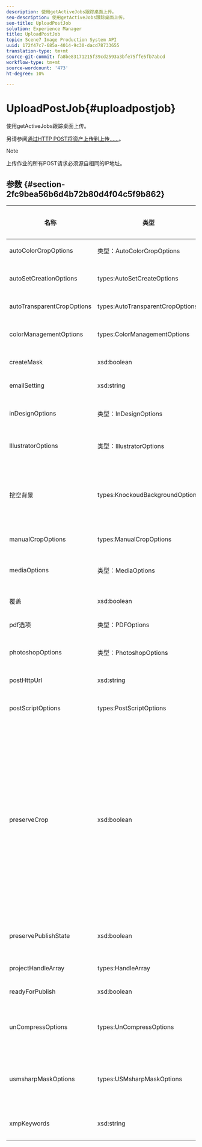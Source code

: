 ```yaml
---
description: 使用getActiveJobs跟踪桌面上传。
seo-description: 使用getActiveJobs跟踪桌面上传。
seo-title: UploadPostJob
solution: Experience Manager
title: UploadPostJob
topic: Scene7 Image Production System API
uuid: 172f47c7-685a-4014-9c30-dacd78733655
translation-type: tm+mt
source-git-commit: fa8be83171215f39cd2593a3bfe75ffe5fb7abcd
workflow-type: tm+mt
source-wordcount: '473'
ht-degree: 10%

---
```



# UploadPostJob{#uploadpostjob}

使用getActiveJobs跟踪桌面上传。

另请参阅[通过HTTP POST将资产上传到上传……](../../c-http-post.md#concept-457855c0cdc943339ca1f1bed356991d)。

>[!NOTE]
>
>上传作业的所有POST请求必须源自相同的IP地址。

## 参数 {#section-2fc9bea56b6d4b72b80d4f04c5f9b862}

<table id="table_04100BB8ABD84EF68B0A7CE3AD946414"> 
 <thead> 
  <tr> 
   <th colname="col1" class="entry"> <p>名称 </p> </th> 
   <th colname="col2" class="entry"> <p>类型 </p> </th> 
   <th colname="col3" class="entry"> <p>必需? </p> </th> 
   <th colname="col4" class="entry"> <p>说明 </p> </th> 
  </tr> 
 </thead>
 <tbody> 
  <tr> 
   <td colname="col1"> <span class="codeph"> <span class="varname"> autoColorCropOptions</span> </span> </td> 
   <td colname="col2"> <span class="codeph"> 类型：AutoColorCropOptions</span> </td> 
   <td colname="col3"> <p>否 </p> </td> 
   <td colname="col4"> <p>基于颜色的图像自动裁剪选项。 </p> </td> 
  </tr> 
  <tr> 
   <td colname="col1"> <span class="codeph"> <span class="varname"> autoSetCreationOptions</span> </span> </td> 
   <td colname="col2"> <span class="codeph"> types:AutoSetCreateOptions</span> </td> 
   <td colname="col3"> <p>否 </p> </td> 
   <td colname="col4"> <p>要应用于已上载文件的自动设置生成脚本的数组。 </p> </td> 
  </tr> 
  <tr> 
   <td colname="col1"> <span class="codeph"> <span class="varname"> autoTransparentCropOptions</span> </span> </td> 
   <td colname="col2"> <span class="codeph"> types:AutoTransparentCropOptions</span> </td> 
   <td colname="col3"> <p>否 </p> </td> 
   <td colname="col4"> <p>根据透明度从图像边缘删除空白。 </p> </td> 
  </tr> 
  <tr> 
   <td colname="col1"> <span class="codeph"> <span class="varname"> colorManagementOptions</span> </span> </td> 
   <td colname="col2"> <span class="codeph"> types:ColorManagementOptions</span> </td> 
   <td colname="col3"> <p>否 </p> </td> 
   <td colname="col4"> <p>上传过程中可以指定的选项。 该设置会影响上传颜色的管理方式。 </p> </td> 
  </tr> 
  <tr> 
   <td colname="col1"> <span class="codeph"> <span class="varname"> createMask</span> </span> </td> 
   <td colname="col2"> <span class="codeph"> xsd:boolean</span> </td> 
   <td colname="col3"> <p><b>是</b> </p> </td> 
   <td colname="col4"> <p>是否创建蒙版。 </p> </td> 
  </tr> 
  <tr> 
   <td colname="col1"> <span class="codeph"> <span class="varname"> emailSetting</span> </span> </td> 
   <td colname="col2"> <span class="codeph"> xsd:string</span> </td> 
   <td colname="col3"> <p><b>是</b> </p> </td> 
   <td colname="col4"> <p>电子邮件设置选项。 </p> </td> 
  </tr> 
  <tr> 
   <td colname="col1"> <span class="codeph"> <span class="varname"> inDesignOptions</span> </span> </td> 
   <td colname="col2"> <span class="codeph"> 类型：InDesignOptions</span> </td> 
   <td colname="col3"> <p>否 </p> </td> 
   <td colname="col4"> <p>用于将InDesign文件上传到图像服务器的选项。 </p> </td> 
  </tr> 
  <tr> 
   <td colname="col1"> <span class="codeph"> <span class="varname"> IllustratorOptions</span> </span> </td> 
   <td colname="col2"> <span class="codeph"> 类型：IllustratorOptions</span> </td> 
   <td colname="col3"> <p>否 </p> </td> 
   <td colname="col4"> <p>将Illustrator文件上传到图像服务器的选项。 </p> </td> 
  </tr> 
  <tr> 
   <td colname="col1"> <span class="codeph"> <span class="varname"> 挖空背景</span> </span> </td> 
   <td colname="col2"> <span class="codeph"> types:KnockoudBackgroundOptions</span> </td> 
   <td colname="col3"> <p>否 </p> </td> 
   <td colname="col4"> <p>遮住所选图像的背景。 这样，您就可以在主题图像外部以透明方式将其叠加到其他图层中。 可选。 </p> <p>请参阅<a href="../../types/c-data-types/r-knockout-background-options.md#reference-9196371848964d91842b337640791c9c" format="dita" scope="local"> KnockoutBackgroundOptions</a>。 </p> </td> 
  </tr> 
  <tr> 
   <td colname="col1"> <span class="codeph"> <span class="varname"> manualCropOptions</span> </span> </td> 
   <td colname="col2"> <span class="codeph"> types:ManualCropOptions</span> </td> 
   <td colname="col3"> <p>否 </p> </td> 
   <td colname="col4"> <p>手动裁剪图像的选项。 </p> </td> 
  </tr> 
  <tr> 
   <td colname="col1"> <span class="codeph"> <span class="varname"> mediaOptions</span> </span> </td> 
   <td colname="col2"> <span class="codeph"> 类型：MediaOptions</span> </td> 
   <td colname="col3"> <p>否 </p> </td> 
   <td colname="col4"> <p>用于从视频中设置缩略图的选项。 </p> <p>请参阅<a href="../../types/c-data-types/r-media-options.md#reference-18618fc6803a4b6e994bbb48eba93b5b" format="dita" scope="local"> MediaOptions</a>。 </p> </td> 
  </tr> 
  <tr> 
   <td colname="col1"> <span class="codeph"> <span class="varname"> 覆盖</span> </span> </td> 
   <td colname="col2"> <span class="codeph"> xsd:boolean</span> </td> 
   <td colname="col3"> <p>是</p> </td> 
   <td colname="col4"> <p>上传时是否覆盖文件。 </p> </td> 
  </tr> 
  <tr> 
   <td colname="col1"> <span class="codeph"> <span class="varname"> pdf选项</span> </span> </td> 
   <td colname="col2"> <span class="codeph"> 类型：PDFOptions</span> </td> 
   <td colname="col3"> <p>否</p> </td> 
   <td colname="col4"> <p>将PDF文件上传到图像服务器的选项。 </p> </td> 
  </tr> 
  <tr> 
   <td colname="col1"> <span class="codeph"> <span class="varname"> photoshopOptions</span> </span> </td> 
   <td colname="col2"> <span class="codeph"> 类型：PhotoshopOptions</span> </td> 
   <td colname="col3"> <p>否 </p> </td> 
   <td colname="col4"> <p>将Photoshop文件上传到图像服务器的选项。 </p> </td> 
  </tr> 
  <tr> 
   <td colname="col1"> <span class="codeph"> <span class="varname"> postHttpUrl</span> </span> </td> 
   <td colname="col2"> <span class="codeph"> xsd:string</span> </td> 
   <td colname="col3"> <p>否 </p> </td> 
   <td colname="col4"> <p>上载文件的URL。 </p> </td> 
  </tr> 
  <tr> 
   <td colname="col1"> <span class="codeph"> <span class="varname"> postScriptOptions</span> </span> </td> 
   <td colname="col2"> <span class="codeph"> types:PostScriptOptions</span> </td> 
   <td colname="col3"> <p>否 </p> </td> 
   <td colname="col4"> <p>用于将Post Script文件上传到图像服务器的选项。 </p> </td> 
  </tr> 
  <tr> 
   <td colname="col1"> <span class="codeph"> <span class="varname"> preserveCrop</span> </span> </td> 
   <td colname="col2"> <span class="codeph"> xsd:boolean</span> </td> 
   <td colname="col3"> <p>否 </p> </td> 
   <td colname="col4"> <p>控制任何现有裁剪定义的保留。 默认为 true。</p> <p>如果您提供manualCropOptions参数和相应值，则无论preserveCrop值如何，新值（不包括0,0,0,0）都将应用于资产。</p><p>如果<i>不</i>提供manualCropOptions参数，则保留Crop的值。 并且，如果为true，则保留现有的preserveCrop值；如果为false，则删除preserveCrop值。</p><p>示例：</p><p><p>&lt;preservecrop&gt;false&lt;/preservecrop&gt;<br />&lt;manualcropoptions&gt;<br />    &lt;left&gt; 190&lt;/left&gt;<br />    &lt;right&gt; 310&lt;/right&gt;<br />    &lt;top&gt; 160&lt;/top&gt;<br />    &lt;bottom&gt;120&lt;/bottom&gt;<br />&lt;/manualcropoptions&gt;</p></td> 
  </tr> 
  <tr> 
   <td colname="col1"> <span class="codeph"> <span class="varname"> preservePublishState</span> </span> </td> 
   <td colname="col2"> <span class="codeph"> xsd:boolean</span> </td> 
   <td colname="col3"> <p><b>是</b> </p> </td> 
   <td colname="col4"> <p>控制在覆盖时是否保留现有资产的发布状态。 如果未设置，则使用公司默认设置。 </p> </td> 
  </tr> 
  <tr> 
   <td colname="col1"> <span class="codeph"> <span class="varname"> projectHandleArray</span> </span> </td> 
   <td colname="col2"> <span class="codeph"> types:HandleArray</span> </td> 
   <td colname="col3"> <p>否 </p> </td> 
   <td colname="col4"> <p>项目句柄的数组。 </p> </td> 
  </tr> 
  <tr> 
   <td colname="col1"> <span class="codeph"> <span class="varname"> readyForPublish</span> </span> </td> 
   <td colname="col2"> <span class="codeph"> xsd:boolean</span> </td> 
   <td colname="col3"> <p><b>是</b> </p> </td> 
   <td colname="col4"> <p>文件是否已标记为可发布。 </p> </td> 
  </tr> 
  <tr> 
   <td colname="col1"> <span class="codeph"> <span class="varname"> unCompressOptions</span> </span> </td> 
   <td colname="col2"> <span class="codeph"> types:UnCompressOptions</span> </td> 
   <td colname="col3"> <p>否 </p> </td> 
   <td colname="col4"> <p>使用这些可选设置提取并处理已上传的TAR/ZIP文件的内容。 </p> <p>请参阅<a href="../../types/c-data-types/r-uncompress-options.md#reference-510ec7028b1540bc9b58745f242d49d5" format="dita" scope="local"> UnCompressOptions</a>。 </p> </td> 
  </tr> 
  <tr> 
   <td colname="col1"> <span class="codeph"> <span class="varname"> usmsharpMaskOptions</span> </span> </td> 
   <td colname="col2"> <span class="codeph"> types:USMsharpMaskOptions</span> </td> 
   <td colname="col3"> <p>否 </p> </td> 
   <td colname="col4"> <p>用于在创建优化的金字塔TIF文件时控制USM锐化设置的选项。 使用这些设置有助于提高图像锐度。 </p> <p>请参阅<a href="../../types/c-data-types/r-unsharp-mask-options.md#reference-b9a96244d7ee4424bc4ac3c23be3be3d" format="dita" scope="local"> UsmarpMaskOptions</a>。 </p> </td> 
  </tr> 
  <tr> 
   <td colname="col1"><span class="codeph"><span class="varname"> xmpKeywords</span></span> </td> 
   <td colname="col2"><span class="codeph"> xsd:string</span> </td> 
   <td colname="col3"> <p>否 </p> </td> 
   <td colname="col4"> <p>上载作业中所有内容的附加元数据选项。 </p> </td> 
  </tr> 
 </tbody> 
</table>

